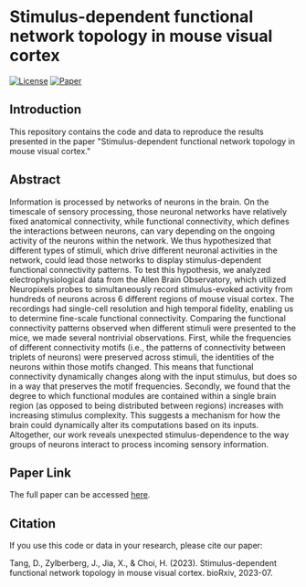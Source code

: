 # Stimulus-dependent functional network topology in mouse visual cortex

[![License](https://img.shields.io/badge/License-BSD%202--Clause-blue.svg)](LICENSE)
[![Paper](https://img.shields.io/badge/Paper-PDF-red.svg)](https://www.biorxiv.org/content/10.1101/2023.07.03.547364v1.article-metrics)

## Introduction

This repository contains the code and data to reproduce the results presented in the paper "Stimulus-dependent functional network topology in mouse visual cortex."

## Abstract

Information is processed by networks of neurons in the brain. On the timescale of sensory processing, those neuronal networks have relatively fixed anatomical connectivity, while functional connectivity, which defines the interactions between neurons, can vary depending on the ongoing activity of the neurons within the network. We thus hypothesized that different types of stimuli, which drive different neuronal activities in the network, could lead those networks to display stimulus-dependent functional connectivity patterns. To test this hypothesis, we analyzed electrophysiological data from the Allen Brain Observatory, which utilized Neuropixels probes to simultaneously record stimulus-evoked activity from hundreds of neurons across 6 different regions of mouse visual cortex. The recordings had single-cell resolution and high temporal fidelity, enabling us to determine fine-scale functional connectivity. Comparing the functional connectivity patterns observed when different stimuli were presented to the mice, we made several nontrivial observations. First, while the frequencies of different connectivity motifs (i.e., the patterns of connectivity between triplets of neurons) were preserved across stimuli, the identities of the neurons within those motifs changed. This means that functional connectivity dynamically changes along with
the input stimulus, but does so in a way that preserves the motif frequencies. Secondly, we found that the degree to which functional modules are contained within a single brain region (as opposed to being distributed between regions) increases with increasing stimulus complexity. This suggests a mechanism for how the brain could dynamically alter its computations based on its inputs. Altogether, our work reveals unexpected stimulus-dependence to the way groups of neurons interact to process incoming sensory information.

## Paper Link

The full paper can be accessed [here](https://www.biorxiv.org/content/10.1101/2023.07.03.547364v1.article-metrics).

## Citation

If you use this code or data in your research, please cite our paper:

Tang, D., Zylberberg, J., Jia, X., & Choi, H. (2023). Stimulus-dependent functional network topology in mouse visual cortex. bioRxiv, 2023-07.
